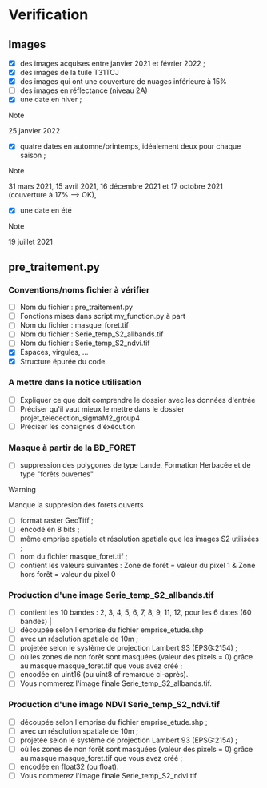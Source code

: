 # Verification
## Images
 
 - [x] des images acquises entre janvier 2021 et février 2022 ;
 - [x] des images de la tuile T31TCJ 
 - [x] des images qui ont une couverture de nuages inférieure à 15%
 - [ ] des images en réflectance (niveau 2A)
 - [x] une date en hiver ;
> [!NOTE]  
> 25 janvier 2022
 - [x] quatre dates en automne/printemps, idéalement deux pour chaque saison ;
> [!NOTE]  
>  31 mars 2021, 15 avril 2021, 16 décembre 2021 et 17 octobre 2021 (couverture à 17% --> OK), 
 - [x] une date en été
> [!NOTE]  
> 19 juillet 2021

## pre_traitement.py
### Conventions/noms fichier à vérifier
- [ ] Nom du fichier : pre_traitement.py
- [ ] Fonctions mises dans script my_function.py à part
- [ ] Nom du fichier : masque_foret.tif
- [ ] Nom du fichier : Serie_temp_S2_allbands.tif
- [ ] Nom du fichier : Serie_temp_S2_ndvi.tif 
- [x] Espaces, virgules, ...
- [x] Structure épurée du code

### A mettre dans la notice utilisation 
- [ ] Expliquer ce que doit comprendre le dossier avec les données d'entrée 
- [ ] Préciser qu'il vaut mieux le mettre dans le dossier projet_teledection_sigmaM2_group4
- [ ] Préciser les consignes d'éxécution

### Masque à partir de la BD_FORET
 - [ ] suppression des polygones de type Lande, Formation Herbacée et de type "forêts ouvertes"
> [!WARNING]
>  Manque la suppresion des forets ouverts
 - [ ] format raster GeoTiff ;
 - [ ] encodé en 8 bits ;
 - [ ] même emprise spatiale et résolution spatiale que les images S2 utilisées ;
 - [ ] nom du fichier masque_foret.tif ;
 - [ ] contient les valeurs suivantes : Zone de forêt = valeur du pixel 1 & Zone hors forêt = valeur du pixel 0

### Production d'une image Serie_temp_S2_allbands.tif
 - [ ] contient les 10 bandes : 2, 3, 4, 5, 6, 7, 8, 9, 11, 12, pour les 6 dates (60 bandes) |
 - [ ] découpée selon l'emprise du fichier emprise_etude.shp
 - [ ] avec un résolution spatiale de 10m ;
 - [ ] projetée selon le système de projection Lambert 93 (EPSG:2154) ;
 - [ ] où les zones de non forêt sont masquées (valeur des pixels = 0) grâce au masque masque_foret.tif que vous avez créé ;
 - [ ] encodée en uint16 (ou uint8 cf remarque ci-après).
 - [ ] Vous nommerez l'image finale Serie_temp_S2_allbands.tif.

### Production d'une image NDVI Serie_temp_S2_ndvi.tif
 - [ ] découpée selon l'emprise du fichier emprise_etude.shp ;
 - [ ] avec un résolution spatiale de 10m ;
 - [ ] projetée selon le système de projection Lambert 93 (EPSG:2154) ;
 - [ ] où les zones de non forêt sont masquées (valeur des pixels = 0) grâce au masque masque_foret.tif que vous avez créé ;
 - [ ] encodée en float32 (ou float).
 - [ ] Vous nommerez l'image finale Serie_temp_S2_ndvi.tif
</details>

